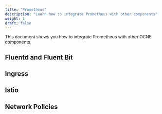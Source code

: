 ```yaml
---
title: "Prometheus"
description: "Learn how to integrate Prometheus with other components"
weight: 1
draft: false
---
```

This document shows you how to integrate Prometheus with other OCNE components.

## Fluentd and Fluent Bit
## Ingress
## Istio
## Network Policies

